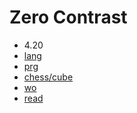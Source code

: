 
Zero Contrast
======

* 4.20
* [lang](https://github.com/ttltrk/ELSE/blob/master/LAN/ENG/LAN.MD)
* [prg](https://github.com/ttltrk/PRG/tree/master/PY/DOC)
* [chess/cube](https://github.com/ttltrk/ELSE/blob/master/CHESS/chess.MD)
* [wo](https://github.com/ttltrk/ELSE/blob/master/PWR/PWR.MD)
* [read](https://github.com/ttltrk/BKS/blob/master/README.MD)
